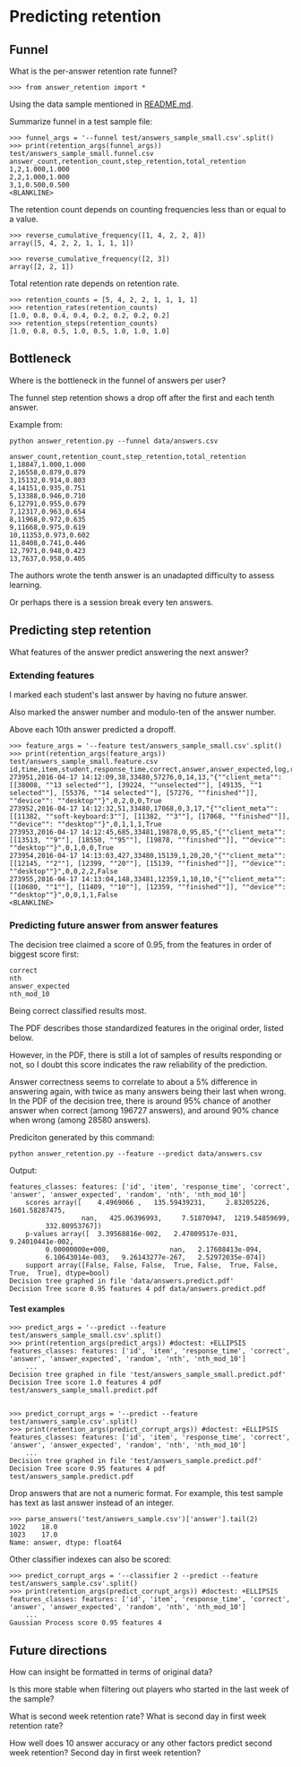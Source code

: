 # Predicting retention


## Funnel

What is the per-answer retention rate funnel?

    >>> from answer_retention import *

Using the data sample mentioned in [README.md](README.md).

Summarize funnel in a test sample file:

    >>> funnel_args = '--funnel test/answers_sample_small.csv'.split()
    >>> print(retention_args(funnel_args))
    test/answers_sample_small.funnel.csv
    answer_count,retention_count,step_retention,total_retention
    1,2,1.000,1.000
    2,2,1.000,1.000
    3,1,0.500,0.500
    <BLANKLINE>

The retention count depends on counting frequencies less than or equal to a value.

    >>> reverse_cumulative_frequency([1, 4, 2, 2, 8])
    array([5, 4, 2, 2, 1, 1, 1, 1])

    >>> reverse_cumulative_frequency([2, 3])
    array([2, 2, 1])

Total retention rate depends on retention rate.

    >>> retention_counts = [5, 4, 2, 2, 1, 1, 1, 1]
    >>> retention_rates(retention_counts)
    [1.0, 0.8, 0.4, 0.4, 0.2, 0.2, 0.2, 0.2]
    >>> retention_steps(retention_counts)
    [1.0, 0.8, 0.5, 1.0, 0.5, 1.0, 1.0, 1.0]



## Bottleneck

Where is the bottleneck in the funnel of answers per user?

The funnel step retention shows a drop off after the first and each tenth answer.

Example from:

    python answer_retention.py --funnel data/answers.csv

    answer_count,retention_count,step_retention,total_retention
    1,18847,1.000,1.000
    2,16558,0.879,0.879
    3,15132,0.914,0.803
    4,14151,0.935,0.751
    5,13388,0.946,0.710
    6,12791,0.955,0.679
    7,12317,0.963,0.654
    8,11968,0.972,0.635
    9,11668,0.975,0.619
    10,11353,0.973,0.602
    11,8408,0.741,0.446
    12,7971,0.948,0.423
    13,7637,0.958,0.405

The authors wrote the tenth answer is an unadapted difficulty to assess learning.

Or perhaps there is a session break every ten answers.



## Predicting step retention

What features of the answer predict answering the next answer?

### Extending features

I marked each student's last answer by having no future answer.

Also marked the answer number and modulo-ten of the answer number.

Above each 10th answer predicted a dropoff.

    >>> feature_args = '--feature test/answers_sample_small.csv'.split()
    >>> print(retention_args(feature_args))
    test/answers_sample_small.feature.csv
    id,time,item,student,response_time,correct,answer,answer_expected,log,random,future_answers,nth,nth_mod_10,is_future_answer
    273951,2016-04-17 14:12:09,38,33480,57276,0,14,13,"{""client_meta"": [[38008, ""13 selected""], [39224, ""unselected""], [49135, ""1 selected""], [55376, ""14 selected""], [57276, ""finished""]], ""device"": ""desktop""}",0,2,0,0,True
    273952,2016-04-17 14:12:32,51,33480,17068,0,3,17,"{""client_meta"": [[11382, ""soft-keyboard:3""], [11382, ""3""], [17068, ""finished""]], ""device"": ""desktop""}",0,1,1,1,True
    273953,2016-04-17 14:12:45,685,33481,19878,0,95,85,"{""client_meta"": [[13513, ""9""], [18550, ""95""], [19878, ""finished""]], ""device"": ""desktop""}",0,1,0,0,True
    273954,2016-04-17 14:13:03,427,33480,15139,1,20,20,"{""client_meta"": [[12145, ""2""], [12399, ""20""], [15139, ""finished""]], ""device"": ""desktop""}",0,0,2,2,False
    273955,2016-04-17 14:13:04,148,33481,12359,1,10,10,"{""client_meta"": [[10680, ""1""], [11409, ""10""], [12359, ""finished""]], ""device"": ""desktop""}",0,0,1,1,False
    <BLANKLINE>


### Predicting future answer from answer features

The decision tree claimed a score of 0.95, from the features in order of biggest score first:

    correct
    nth
    answer_expected
    nth_mod_10

Being correct classified results most.

The PDF describes those standardized features in the original order, listed below.

However, in the PDF, there is still a lot of samples of results responding or not, so I doubt this score indicates the raw reliability of the prediction.

Answer correctness seems to correlate to about a 5% difference in answering again, with twice as many answers being their last when wrong.  In the PDF of the decision tree, there is around 95% chance of another answer when correct (among 196727 answers), and around 90% chance when wrong (among 28580 answers).

Prediciton generated by this command:

    python answer_retention.py --feature --predict data/answers.csv

Output:

    features_classes: features: ['id', 'item', 'response_time', 'correct', 'answer', 'answer_expected', 'random', 'nth', 'nth_mod_10']
        scores array([    4.4969066 ,   135.59439231,     2.83205226,  1601.58287475,
                      nan,   425.06396993,     7.51870947,  1219.54859699,
             332.80953767])
        p-values array([  3.39568816e-002,   2.47809517e-031,   9.24010441e-002,
             0.00000000e+000,               nan,   2.17608413e-094,
             6.10643014e-003,   9.26143277e-267,   2.52972035e-074])
        support array([False, False, False,  True, False,  True, False,  True,  True], dtype=bool)
    Decision tree graphed in file 'data/answers.predict.pdf'
    Decision Tree score 0.95 features 4 pdf data/answers.predict.pdf


#### Test examples

    >>> predict_args = '--predict --feature test/answers_sample_small.csv'.split()
    >>> print(retention_args(predict_args)) #doctest: +ELLIPSIS
    features_classes: features: ['id', 'item', 'response_time', 'correct', 'answer', 'answer_expected', 'random', 'nth', 'nth_mod_10']
        ...
    Decision tree graphed in file 'test/answers_sample_small.predict.pdf'
    Decision Tree score 1.0 features 4 pdf test/answers_sample_small.predict.pdf


    >>> predict_corrupt_args = '--predict --feature test/answers_sample.csv'.split()
    >>> print(retention_args(predict_corrupt_args)) #doctest: +ELLIPSIS
    features_classes: features: ['id', 'item', 'response_time', 'correct', 'answer', 'answer_expected', 'random', 'nth', 'nth_mod_10']
        ...
    Decision tree graphed in file 'test/answers_sample.predict.pdf'
    Decision Tree score 0.95 features 4 pdf test/answers_sample.predict.pdf

Drop answers that are not a numeric format.
For example, this test sample has text as last answer instead of an integer.

    >>> parse_answers('test/answers_sample.csv')['answer'].tail(2)
    1022    18.0
    1023    17.0
    Name: answer, dtype: float64

Other classifier indexes can also be scored:

    >>> predict_corrupt_args = '--classifier 2 --predict --feature test/answers_sample.csv'.split()
    >>> print(retention_args(predict_corrupt_args)) #doctest: +ELLIPSIS
    features_classes: features: ['id', 'item', 'response_time', 'correct', 'answer', 'answer_expected', 'random', 'nth', 'nth_mod_10']
        ...
    Gaussian Process score 0.95 features 4


## Future directions

How can insight be formatted in terms of original data?

Is this more stable when filtering out players who started in the last week of the sample?

What is second week retention rate?  What is second day in first week retention rate?

How well does 10 answer accuracy or any other factors predict second week retention?  Second day in first week retention?
